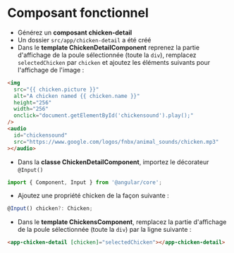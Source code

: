 # Composant fonctionnel

- Générez un **composant chicken-detail**
- Un dossier `src/app/chicken-detail` a été créé
- Dans le **template ChickenDetailComponent** reprenez la partie d'affichage de la poule sélectionnée (toute la `div`), remplacez `selectedChicken` par `chicken` et ajoutez les éléments suivants pour l'affichage de l'image :

```html
<img
  src="{{ chicken.picture }}"
  alt="A chicken named {{ chicken.name }}"
  height="256"
  width="256"
  onclick="document.getElementById('chickensound').play();"
/>
<audio
  id="chickensound"
  src="https://www.google.com/logos/fnbx/animal_sounds/chicken.mp3"
></audio>
```

- Dans la **classe ChickenDetailComponent**, importez le décorateur `@Input()`

```typescript
import { Component, Input } from '@angular/core';
```

- Ajoutez une propriété chicken de la façon suivante :

```typescript
@Input() chicken?: Chicken;
```

- Dans le **template ChickensComponent**, remplacez la partie d'affichage de la poule sélectionnée (toute la `div`) par la ligne suivante :

```html
<app-chicken-detail [chicken]="selectedChicken"></app-chicken-detail>
```
